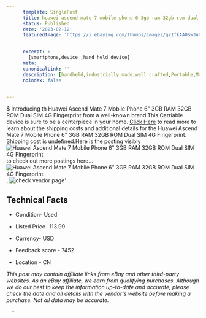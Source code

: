```yaml
---
      template: SinglePost
      title: huawei ascend mate 7 mobile phone 6 3gb ram 32gb rom dual sim 4g fingerprint
      status: Published
      date: '2023-02-12'
      featuredImage: 'https://i.ebayimg.com/thumbs/images/g/IfkAAOSw3utY56Kj/s-l225.jpg'
       

      excerpt: >-
        [smartphone,device ,hand held device]
      meta:
      canonicalLink: ''
      description: [handheld,industrially made,well crafted,Portable,Mobile,Compact,Convenient,Lightweight,Maneuverable,Man-portable,Miniature,Carriable,Hand-held,Light,Holdable,Transportable,Mobile device,Pocket-sized,On-the-go,Wireless,Cordless,Compact size,Convenient size, smartphone,device ,hand held device]
      noindex: false
      

---
```

$
      Introducing th Huawei Ascend Mate 7 Mobile Phone 6" 3GB RAM 32GB ROM  Dual SIM 4G Fingerprint from a well-known brand.This Carriable device  is sure to be a centerpiece in your home. [Click Here](https://www.ebay.com/itm/233830697397?hash=item36716549b5%3Ag%3AIfkAAOSw3utY56Kj&mkevt=1&mkcid=1&mkrid=711-53200-19255-0&campid=%253CePNCampaignId%253E&customid=%253CreferenceId%253E&toolid=10049) to read more to learn about the shipping costs and additional details for the Huawei Ascend Mate 7 Mobile Phone 6" 3GB RAM 32GB ROM  Dual SIM 4G Fingerprint. Shipping cost is undefined.Here is the posting visibly ![Huawei Ascend Mate 7 Mobile Phone 6" 3GB RAM 32GB ROM  Dual SIM 4G Fingerprint](https://i.ebayimg.com/thumbs/images/g/IfkAAOSw3utY56Kj/s-l225.jpg) to check out more postings here... ![Huawei Ascend Mate 7 Mobile Phone 6" 3GB RAM 32GB ROM  Dual SIM 4G Fingerprint](https://i.ebayimg.com/images/g/IfkAAOSw3utY56Kj/s-l960.jpg), ![check vendor page](https://origin-galleryplus.ebayimg.com/ws/web/233830697397_2_0_1/225x225.jpg,https://origin-galleryplus.ebayimg.com/ws/web/233830697397_3_0_1/225x225.jpg,https://origin-galleryplus.ebayimg.com/ws/web/233830697397_4_0_1/225x225.jpg,https://origin-galleryplus.ebayimg.com/ws/web/233830697397_5_0_1/225x225.jpg,https://origin-galleryplus.ebayimg.com/ws/web/233830697397_6_0_1/225x225.jpg,https://origin-galleryplus.ebayimg.com/ws/web/233830697397_7_0_1/225x225.jpg)'

      

 ## Technical Facts 



     
      

 - Condition- Used 


      

 - Listed Price- 113.99 


      

 - Currency- USD 


      

 - Feedback score - 7452 


      

 - Location - CN 


      
      

 *_This post may contain affiliate links from eBay and other third-party websites. As an eBay affiliate, we earn from qualifying purchases. Although we do our best to keep the information up-to-date and accurate, please check the date and all details with the vendor's website before making a purchase. Not all data may be accurate._*




      -
